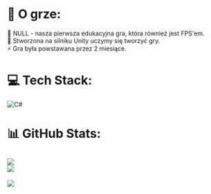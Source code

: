 # 💫 O grze:
🔭 NULL - nasza pierwsza edukacyjna gra, która również jest FPS'em.<br>🌱 Stworzona na silniku Unity uczymy się tworzyć gry.<br>⚡ Gra była powstawana przez 2 miesiące.


# 💻 Tech Stack:
![C#](https://img.shields.io/badge/c%23-%23239120.svg?style=for-the-badge&logo=c-sharp&logoColor=white)
# 📊 GitHub Stats:
![](https://github-readme-stats.vercel.app/api?username=LunarStudioDev&theme=dark&hide_border=false&include_all_commits=false&count_private=false)<br/>
![](https://github-readme-stats.vercel.app/api/top-langs/?username=LunarStudioDev&theme=dark&hide_border=false&include_all_commits=false&count_private=false&layout=compact)
---
[![](https://visitcount.itsvg.in/api?id=LunarStudioDev&icon=0&color=0)](https://visitcount.itsvg.in)

<!-- Proudly created with GPRM ( https://gprm.itsvg.in ) -->
